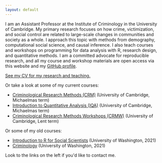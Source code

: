 ```yaml
---
layout: default
---
```


I am an Assistant Professor at the Institute of Criminology in the University of
Cambridge. My primary research focuses on how crime, victimization, and social
control are related to large-scale changes in communities and society as a
whole. I approach this topic with methods from demography, computational social
science, and causal inference. I also teach courses and workshops on programming
for data analysis with R, research design, and quantitative methods. I am a
committed advocate for reproducible research, and all my course and workshop
materials are open access via this website and my [GitHub profile](https://github.com/clanfear).

[See my CV for my research and teaching.](https://clanfear.github.io/ccl_cv/cv_clean/cv_clean.html)

Or take a look at some of my current courses:

* [Criminological Research Methods (CRM)](https://clanfear.github.io/ioc_crm/_site/index.html) (University of Cambridge, Michaelmas term)
* [Introduction to Quantitative Analysis (IQA)](https://clanfear.github.io/ioc_iqa/_site/index.html) (University of Cambridge, Michaelmas term)
* [Criminological Research Methods Workshops (CRMW)](https://clanfear.github.io/ioc_crmw/_site/index.html) (University of Cambridge, Lent term)

Or some of my old courses:

* [Introduction to R for Social Scientists](https://clanfear.github.io/CSSS508/) (University of Washington, 2021)
* [Criminology](https://clanfear.github.io/SOC371) (University of Washington, 2021)

Look to the links on the left if you'd like to contact me.


